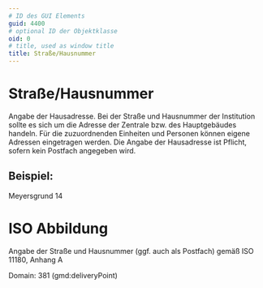 ```yaml
---
# ID des GUI Elements
guid: 4400
# optional ID der Objektklasse
oid: 0
# title, used as window title
title: Straße/Hausnummer
---
```


# Straße/Hausnummer

Angabe der Hausadresse. Bei der Straße und Hausnummer der Institution sollte es sich um die Adresse der Zentrale bzw. des Hauptgebäudes handeln. Für die zuzuordnenden Einheiten und Personen können eigene Adressen eingetragen werden. Die Angabe der Hausadresse ist Pflicht, sofern kein Postfach angegeben wird.

## Beispiel:

Meyersgrund 14

# ISO Abbildung

Angabe der Straße und Hausnummer (ggf. auch als Postfach) gemäß ISO 11180, Anhang A

Domain: 381 (gmd:deliveryPoint)
